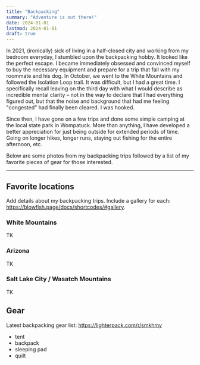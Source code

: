 ```yaml
---
title: "Backpacking"
summary: "Adventure is out there!"
date: 2024-01-01
lastmod: 2024-01-01
draft: true
---
```


In 2021, (ironically) sick of living in a half-closed city and working from my bedroom everyday, I stumbled upon the backpacking hobby.
It looked like the perfect escape.
I became immediately obsessed and convinced myself to buy the necessary equipment and prepare for a trip that fall with my roommate and his dog.
In October, we went to the White Mountains and followed the Isolation Loop trail.
It was difficult, but I had a great time.
I specifically recall leaving on the third day with what I would describe as incredible mental clarity – not in the way to declare that I had everything figured out, but that the noise and background that had me feeling "congested" had finally been cleared.
I was hooked.

Since then, I have gone on a few trips and done some simple camping at the local state park in Wompatuck.
More than anything, I have developed a better appreciation for just being outside for extended periods of time.
Going on longer hikes, longer runs, staying out fishing for the entire afternoon, etc.

Below are some photos from my backpacking trips followed by a list of my favorite pieces of gear for those interested.

---

## Favorite locations

Add details about my backpacking trips.
Include a gallery for each: <https://blowfish.page/docs/shortcodes/#gallery>.

### White Mountains

TK

### Arizona

TK

### Salt Lake City / Wasatch Mountains

TK

## Gear

Latest backpacking gear list: <https://lighterpack.com/r/smkhmy>

- tent
- backpack
- sleeping pad
- quilt
